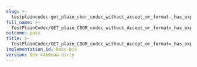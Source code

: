 ```yaml
---
slug: >-
  testplaincodec-get_plain_cbor_codec_without_accept_or_format-_has_expected_"cbor"_content-type_and_body_as-is
full_name: >-
  TestPlainCodec/GET_plain_CBOR_codec_without_Accept_or_format=_has_expected_"cbor"_Content-Type_and_body_as-is
outcome: pass
title: >-
  TestPlainCodec/GET_plain_CBOR_codec_without_Accept_or_format=_has_expected_"cbor"_Content-Type_and_body_as-is
implementation_id: kubo-bis
version: dev-44b0eaa-dirty
---
```


